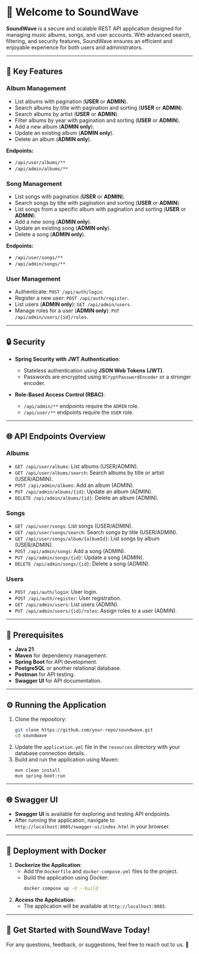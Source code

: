 # 🎵 Welcome to SoundWave

**SoundWave** is a secure and scalable REST API application designed for managing music albums, songs, and user accounts. With advanced search, filtering, and security features, SoundWave ensures an efficient and enjoyable experience for both users and administrators.

---

## 🎯 Key Features

### **Album Management**
- List albums with pagination (**USER** or **ADMIN**).
- Search albums by title with pagination and sorting (**USER** or **ADMIN**).
- Search albums by artist (**USER** or **ADMIN**).
- Filter albums by year with pagination and sorting (**USER** or **ADMIN**).
- Add a new album (**ADMIN only**).
- Update an existing album (**ADMIN only**).
- Delete an album (**ADMIN only**).

**Endpoints:**
- `/api/user/albums/**`
- `/api/admin/albums/**`

### **Song Management**
- List songs with pagination (**USER** or **ADMIN**).
- Search songs by title with pagination and sorting (**USER** or **ADMIN**).
- List songs from a specific album with pagination and sorting (**USER** or **ADMIN**).
- Add a new song (**ADMIN only**).
- Update an existing song (**ADMIN only**).
- Delete a song (**ADMIN only**).

**Endpoints:**
- `/api/user/songs/**`
- `/api/admin/songs/**`

### **User Management**
- Authenticate: `POST /api/auth/login`.
- Register a new user: `POST /api/auth/register`.
- List users (**ADMIN only**): `GET /api/admin/users`.
- Manage roles for a user (**ADMIN only**): `PUT /api/admin/users/{id}/roles`.

---

## 🔒 Security

- **Spring Security with JWT Authentication**:
    - Stateless authentication using **JSON Web Tokens (JWT)**.
    - Passwords are encrypted using `BCryptPasswordEncoder` or a stronger encoder.

- **Role-Based Access Control (RBAC)**:
    - `/api/admin/**` endpoints require the `ADMIN` role.
    - `/api/user/**` endpoints require the `USER` role.

---

## 🌐 API Endpoints Overview

### **Albums**
- `GET /api/user/albums`: List albums (USER/ADMIN).
- `GET /api/user/albums/search`: Search albums by title or artist (USER/ADMIN).
- `POST /api/admin/albums`: Add an album (ADMIN).
- `PUT /api/admin/albums/{id}`: Update an album (ADMIN).
- `DELETE /api/admin/albums/{id}`: Delete an album (ADMIN).

### **Songs**
- `GET /api/user/songs`: List songs (USER/ADMIN).
- `GET /api/user/songs/search`: Search songs by title (USER/ADMIN).
- `GET /api/user/songs/album/{albumId}`: List songs by album (USER/ADMIN).
- `POST /api/admin/songs`: Add a song (ADMIN).
- `PUT /api/admin/songs/{id}`: Update a song (ADMIN).
- `DELETE /api/admin/songs/{id}`: Delete a song (ADMIN).

### **Users**
- `POST /api/auth/login`: User login.
- `POST /api/auth/register`: User registration.
- `GET /api/admin/users`: List users (ADMIN).
- `PUT /api/admin/users/{id}/roles`: Assign roles to a user (ADMIN).

---

## 📄 Prerequisites

- **Java 21**
- **Maven** for dependency management.
- **Spring Boot** for API development.
- **PostgreSQL** or another relational database.
- **Postman** for API testing.
- **Swagger UI** for API documentation.

---

## ⚙️ Running the Application

1. Clone the repository:
   ```bash
   git clone https://github.com/your-repo/soundwave.git
   cd soundwave
   ```
2. Update the `application.yml` file in the `resources` directory with your database connection details.
3. Build and run the application using Maven:
   ```bash
   mvn clean install
   mvn spring-boot:run
   ```

---

## 🌐 Swagger UI

- **Swagger UI** is available for exploring and testing API endpoints.
- After running the application, navigate to `http://localhost:8085/swagger-ui/index.html` in your browser.

---

## 🐋 Deployment with Docker

1. **Dockerize the Application**:
    - Add the `Dockerfile` and `docker-compose.yml` files to the project.
    - Build the application using Docker:
      ```bash
      docker compose up -d --build
      ```
2. **Access the Application**:
    - The application will be available at `http://localhost:8085`.


---

## 🎉 Get Started with SoundWave Today!

For any questions, feedback, or suggestions, feel free to reach out to us. 📧
